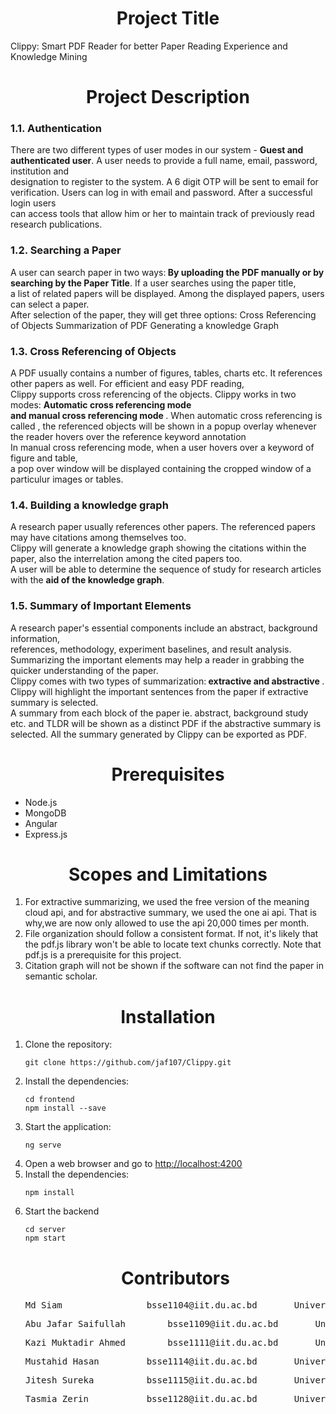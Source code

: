 <h1 align="center">Project Title</h1>
Clippy: Smart PDF Reader for better Paper Reading Experience and Knowledge Mining

<h1 align="center">Project Description</h1>

<h3>1.1. Authentication</h3>
There are two different types of user modes in our system - <b>Guest and authenticated user</b>. A user needs to provide a full name, email, password, institution and  <br> designation to register to the system. A 6 digit OTP will be sent to email for verification. Users can log in with email and password. After a successful login users  <br> can access tools that allow him or her to maintain track of previously read research publications.<br>
<h3>1.2. Searching a Paper</h3>
A user can search paper in two ways:<b> By uploading the PDF manually or by searching by the Paper Title</b>. If a user searches using the paper title, <br> a list of related papers will be displayed. Among the displayed papers, users can select a paper. <br> After selection of the paper, they will get three options:
Cross Referencing of Objects
Summarization of PDF
Generating a knowledge Graph<br>
<h3>1.3. Cross Referencing of Objects </h3>
A PDF usually contains a number of figures, tables, charts etc. It references other papers as well. For efficient and easy PDF reading, <br> Clippy supports cross referencing of the objects. Clippy works in two modes: <b> Automatic cross referencing mode <br> and manual cross referencing  mode </b>. When automatic cross referencing is called , the referenced objects will be shown in a popup overlay whenever the reader hovers over the reference keyword annotation <br> In manual cross referencing mode, when a user hovers over a keyword of figure and table,<br> a pop over window will be displayed containing the cropped window of a <br> particulur images or tables.
<h3>1.4. Building a knowledge graph </h3>
A research paper usually references other papers. The referenced papers may have citations among themselves too. <br> Clippy will generate a knowledge graph showing the citations within the paper, also the interrelation among the cited papers too. <br> A user will be able to determine the sequence of study for research articles with the <b> aid of the knowledge graph</b>.<br>
<h3>1.5. Summary of Important Elements </h3>
A research paper's essential components include an abstract, background information, <br> references, methodology, experiment baselines, and result analysis. Summarizing the important elements may help a reader in grabbing the quicker understanding of the paper. <br> Clippy comes with two types of summarization:<b> extractive and abstractive </b>. Clippy will highlight the important sentences from the paper if extractive summary is selected. <br> A summary from each block of the paper ie. abstract, background study etc. and TLDR will be shown as a distinct PDF if the abstractive summary is selected.
All the summary generated by Clippy can be exported as PDF.


<h1 align="center">Prerequisites</h1>
	<ul>
		<li>Node.js</li>
		<li>MongoDB</li>
  	<li>Angular</li>
		<li>Express.js</li>
	</ul>
	
<h1 align="center">Scopes and Limitations</h1>
	<ol>
		<li>For extractive summarizing, we used the free version of the meaning cloud api, and for abstractive summary, we used the one ai api.
That is why,we are now only allowed to use the api 20,000 times per month.
		</li>
		<li>File organization should follow a consistent format. If not, it's likely that the pdf.js library won't be able to locate text chunks correctly.
Note that pdf.js is a prerequisite for this project.
		</li>
<li>Citation graph will not be shown if the software can not find the paper in semantic scholar.
		</li>	
  	</ol>
	
<h1 align="center">Installation</h1>
	<ol>
		<li>Clone the repository:</li>
		<pre><code>git clone https://github.com/jaf107/Clippy.git</code></pre>
		<li>Install the dependencies:</li>
  		<pre><code>cd frontend</code>
<code>npm install --save</code></pre>
		<li>Start the application:</li>
		<pre><code>ng serve</code></pre>
		<li>Open a web browser and go to <a href="http://localhost:4200">http://localhost:4200</a></li>
		<li>Install the dependencies:</li>
	<pre><code>npm install</code></pre>
		<li>Start the backend</li>
<pre><code>cd server</code>
<code>npm start</code></pre>
  	</ol>
	<ul>
		<h1 align="center">Contributors</h1>
		<pre><li>Md Siam				bsse1104@iit.du.ac.bd		University of Dhaka</li></pre>
	<pre><li>Abu Jafar Saifullah		bsse1109@iit.du.ac.bd		University of Dhaka</li></pre>
		<pre><li>Kazi Muktadir Ahmed		bsse1111@iit.du.ac.bd		University of Dhaka</li></pre>
		<pre><li>Mustahid Hasan			bsse1114@iit.du.ac.bd		University of Dhaka</li></pre>
		<pre><li>Jitesh Sureka			bsse1115@iit.du.ac.bd		University of Dhaka</li></pre>
		<pre><li>Tasmia Zerin			bsse1128@iit.du.ac.bd		University of Dhaka</li></pre>
	</ul>	
	
	






